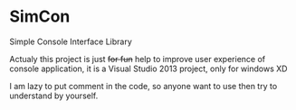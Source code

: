 # SimCon
Simple Console Interface Library

Actualy this project is just <s>for fun</s> help to improve user experience of console application,
it is a Visual Studio 2013 project, only for windows XD

I am lazy to put comment in the code, so anyone want to use then try to understand by yourself.
